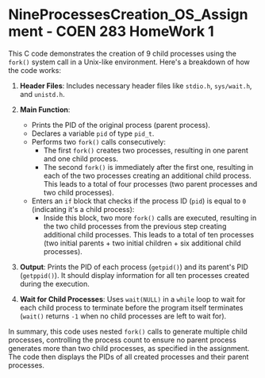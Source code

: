 # NineProcessesCreation_OS_Assignment - COEN 283 HomeWork 1

This C code demonstrates the creation of 9 child processes using the `fork()` system call in a Unix-like environment. Here's a breakdown of how the code works:

1. **Header Files**: Includes necessary header files like `stdio.h`, `sys/wait.h`, and `unistd.h`.

2. **Main Function**: 
    - Prints the PID of the original process (parent process).
    - Declares a variable `pid` of type `pid_t`.
    - Performs two `fork()` calls consecutively:
        - The first `fork()` creates two processes, resulting in one parent and one child process.
        - The second `fork()` is immediately after the first one, resulting in each of the two processes creating an additional child process. This leads to a total of four processes (two parent processes and two child processes).
    - Enters an `if` block that checks if the process ID (`pid`) is equal to `0` (indicating it's a child process):
        - Inside this block, two more `fork()` calls are executed, resulting in the two child processes from the previous step creating additional child processes. This leads to a total of ten processes (two initial parents + two initial children + six additional child processes).

3. **Output**: Prints the PID of each process (`getpid()`) and its parent's PID (`getppid()`). It should display information for all ten processes created during the execution.

4. **Wait for Child Processes**: Uses `wait(NULL)` in a `while` loop to wait for each child process to terminate before the program itself terminates (`wait()` returns `-1` when no child processes are left to wait for).

In summary, this code uses nested `fork()` calls to generate multiple child processes, controlling the process count to ensure no parent process generates more than two child processes, as specified in the assignment. The code then displays the PIDs of all created processes and their parent processes.
